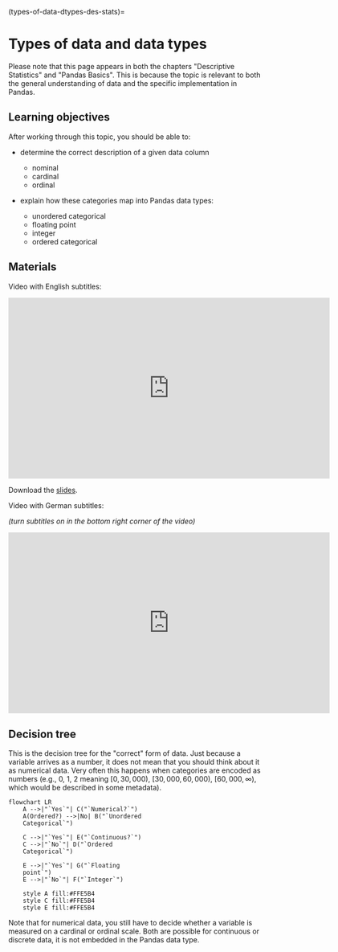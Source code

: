 (types-of-data-dtypes-des-stats)=

# Types of data and data types

Please note that this page appears in both the chapters "Descriptive Statistics" and
"Pandas Basics". This is because the topic is relevant to both the general understanding
of data and the specific implementation in Pandas.

## Learning objectives

After working through this topic, you should be able to:

- determine the correct description of a given data column

  - nominal
  - cardinal
  - ordinal

- explain how these categories map into Pandas data types:

  - unordered categorical
  - floating point
  - integer
  - ordered categorical

## Materials

Video with English subtitles:

<iframe
  src="https://electure.uni-bonn.de/paella7/ui/watch.html?id=XXXXX"
  width="640"
  height="360"
  frameborder="0"
  allowfullscreen
></iframe>

Download the [slides](descriptive_statistics-types_of_data_dtypes.pdf).

Video with German subtitles:

*(turn subtitles on in the bottom right corner of the video)*

<iframe
  src="https://electure.uni-bonn.de/paella7/ui/watch.html?id=XXXXX"
  width="640"
  height="360"
  frameborder="0"
  allowfullscreen
></iframe>

## Decision tree

This is the decision tree for the "correct" form of data. Just because a variable
arrives as a number, it does not mean that you should think about it as numerical data.
Very often this happens when categories are encoded as numbers (e.g., 0, 1, 2 meaning
$[0,
30,000)$, $[30,000, 60,000)$, $[60,000, \infty)$, which would be described in some
metadata).

```{mermaid}
flowchart LR
    A -->|"`Yes`"| C("`Numerical?`")
    A(Ordered?) -->|No| B("`Unordered
    Categorical`")

    C -->|"`Yes`"| E("`Continuous?`")
    C -->|"`No`"| D("`Ordered
    Categorical`")

    E -->|"`Yes`"| G("`Floating
    point`")
    E -->|"`No`"| F("`Integer`")

    style A fill:#FFE5B4
    style C fill:#FFE5B4
    style E fill:#FFE5B4
```

Note that for numerical data, you still have to decide whether a variable is measured on
a cardinal or ordinal scale. Both are possible for continuous or discrete data, it is
not embedded in the Pandas data type.
